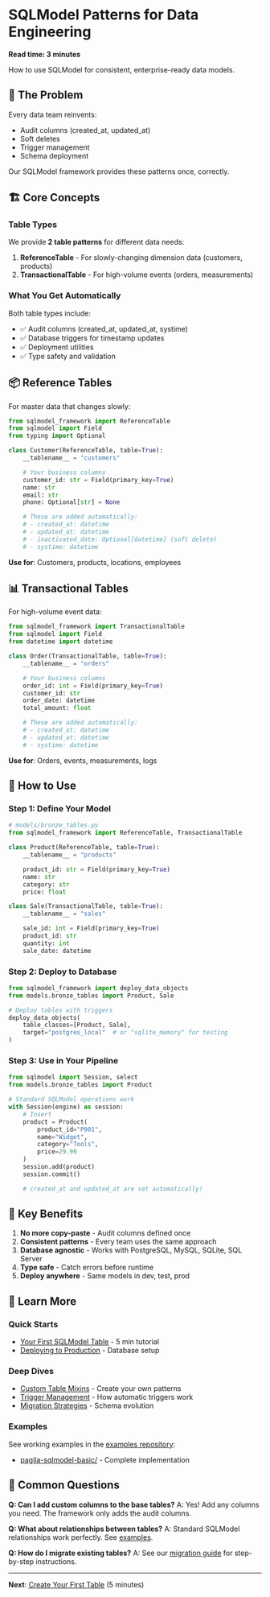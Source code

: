 # SQLModel Patterns for Data Engineering

**Read time: 3 minutes**

How to use SQLModel for consistent, enterprise-ready data models.

## 🎯 The Problem

Every data team reinvents:
- Audit columns (created_at, updated_at)
- Soft deletes
- Trigger management
- Schema deployment

Our SQLModel framework provides these patterns once, correctly.

## 🏗️ Core Concepts

### Table Types

We provide **2 table patterns** for different data needs:

1. **ReferenceTable** - For slowly-changing dimension data (customers, products)
2. **TransactionalTable** - For high-volume events (orders, measurements)

### What You Get Automatically

Both table types include:
- ✅ Audit columns (created_at, updated_at, systime)
- ✅ Database triggers for timestamp updates
- ✅ Deployment utilities
- ✅ Type safety and validation

## 📦 Reference Tables

For master data that changes slowly:

```python
from sqlmodel_framework import ReferenceTable
from sqlmodel import Field
from typing import Optional

class Customer(ReferenceTable, table=True):
    __tablename__ = "customers"

    # Your business columns
    customer_id: str = Field(primary_key=True)
    name: str
    email: str
    phone: Optional[str] = None

    # These are added automatically:
    # - created_at: datetime
    # - updated_at: datetime
    # - inactivated_date: Optional[datetime] (soft delete)
    # - systime: datetime
```

**Use for**: Customers, products, locations, employees

## 📊 Transactional Tables

For high-volume event data:

```python
from sqlmodel_framework import TransactionalTable
from sqlmodel import Field
from datetime import datetime

class Order(TransactionalTable, table=True):
    __tablename__ = "orders"

    # Your business columns
    order_id: int = Field(primary_key=True)
    customer_id: str
    order_date: datetime
    total_amount: float

    # These are added automatically:
    # - created_at: datetime
    # - updated_at: datetime
    # - systime: datetime
```

**Use for**: Orders, events, measurements, logs

## 🚀 How to Use

### Step 1: Define Your Model

```python
# models/bronze_tables.py
from sqlmodel_framework import ReferenceTable, TransactionalTable

class Product(ReferenceTable, table=True):
    __tablename__ = "products"

    product_id: str = Field(primary_key=True)
    name: str
    category: str
    price: float

class Sale(TransactionalTable, table=True):
    __tablename__ = "sales"

    sale_id: int = Field(primary_key=True)
    product_id: str
    quantity: int
    sale_date: datetime
```

### Step 2: Deploy to Database

```python
from sqlmodel_framework import deploy_data_objects
from models.bronze_tables import Product, Sale

# Deploy tables with triggers
deploy_data_objects(
    table_classes=[Product, Sale],
    target="postgres_local"  # or "sqlite_memory" for testing
)
```

### Step 3: Use in Your Pipeline

```python
from sqlmodel import Session, select
from models.bronze_tables import Product

# Standard SQLModel operations work
with Session(engine) as session:
    # Insert
    product = Product(
        product_id="P001",
        name="Widget",
        category="Tools",
        price=29.99
    )
    session.add(product)
    session.commit()

    # created_at and updated_at are set automatically!
```

## 🎯 Key Benefits

1. **No more copy-paste** - Audit columns defined once
2. **Consistent patterns** - Every team uses the same approach
3. **Database agnostic** - Works with PostgreSQL, MySQL, SQLite, SQL Server
4. **Type safe** - Catch errors before runtime
5. **Deploy anywhere** - Same models in dev, test, prod

## 📖 Learn More

### Quick Starts
- [Your First SQLModel Table](sqlmodel-first-table.md) - 5 min tutorial
- [Deploying to Production](sqlmodel-deployment.md) - Database setup

### Deep Dives
- [Custom Table Mixins](sqlmodel-custom-mixins.md) - Create your own patterns
- [Trigger Management](sqlmodel-triggers.md) - How automatic triggers work
- [Migration Strategies](sqlmodel-migrations.md) - Schema evolution

### Examples
See working examples in the [examples repository](https://github.com/Troubladore/airflow-data-platform-examples):
- [pagila-sqlmodel-basic/](https://github.com/Troubladore/airflow-data-platform-examples/tree/main/pagila-implementations/pagila-sqlmodel-basic) - Complete implementation

## 🚨 Common Questions

**Q: Can I add custom columns to the base tables?**
A: Yes! Add any columns you need. The framework only adds the audit columns.

**Q: What about relationships between tables?**
A: Standard SQLModel relationships work perfectly. See [examples](sqlmodel-relationships.md).

**Q: How do I migrate existing tables?**
A: See our [migration guide](sqlmodel-migrations.md) for step-by-step instructions.

---

**Next**: [Create Your First Table](sqlmodel-first-table.md) (5 minutes)
